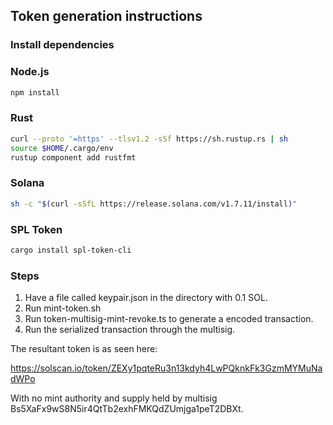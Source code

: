 ## Token generation instructions

### Install dependencies

### Node.js

```sh
npm install
```

### Rust

```sh
curl --proto '=https' --tlsv1.2 -sSf https://sh.rustup.rs | sh
source $HOME/.cargo/env
rustup component add rustfmt
```

### Solana

```sh
sh -c "$(curl -sSfL https://release.solana.com/v1.7.11/install)"
```

### SPL Token

```sh
cargo install spl-token-cli
```

### Steps

1. Have a file called keypair.json in the directory with 0.1 SOL.
2. Run mint-token.sh
3. Run token-multisig-mint-revoke.ts to generate a encoded transaction.
4. Run the serialized transaction through the multisig.

The resultant token is as seen here:

https://solscan.io/token/ZEXy1pqteRu3n13kdyh4LwPQknkFk3GzmMYMuNadWPo

With no mint authority and supply held by multisig Bs5XaFx9wS8N5ir4QtTb2exhFMKQdZUmjga1peT2DBXt.
